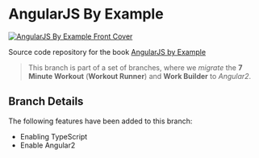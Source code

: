 # AngularJS By Example

[![AngularJS By Example Front Cover](https://d1ldz4te4covpm.cloudfront.net/sites/default/files/imagecache/ppv4_main_book_cover/9781783553815.png)](https://www.packtpub.com/web-development/angularjs-example)

Source code repository for the book [AngularJS by Example](https://www.packtpub.com/web-development/angularjs-example)

> This branch is part of a set of branches, where we *migrate* the **7 Minute Workout** (**Workout Runner**) and **Work Builder** to *Angular2*.

## Branch Details

The following features have been added to this branch:
* Enabling TypeScript
* Enable Angular2 
